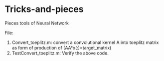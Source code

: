 # Tricks-and-pieces
Pieces tools of Neural Network

File:
1. Convert_toeplitz.m: convert a convolutional kernel A into toeplitz matrix as form of production of (AA*x(:)=target_matrix)
1. TestConvert_toeplitz.m: Verify the above code.
